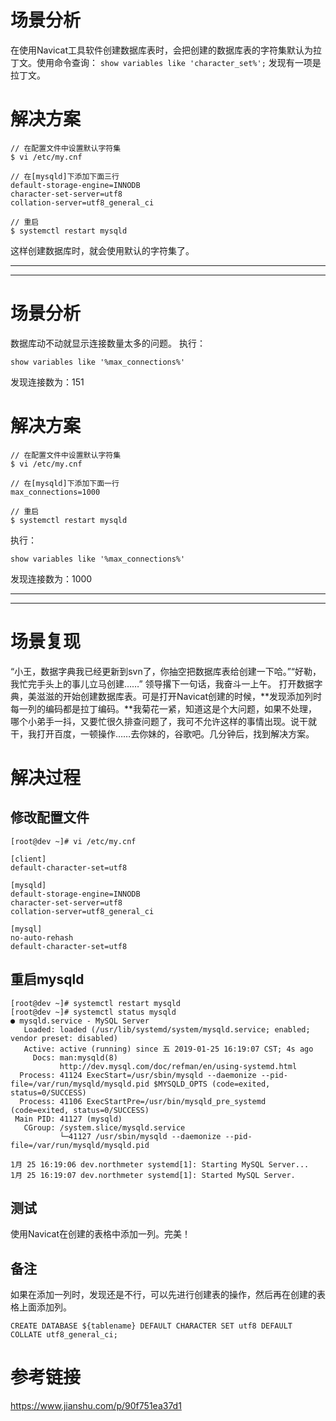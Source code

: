 # 场景分析

在使用Navicat工具软件创建数据库表时，会把创建的数据库表的字符集默认为拉丁文。使用命令查询： `show variables like 'character_set%';` 发现有一项是拉丁文。

# 解决方案

```
// 在配置文件中设置默认字符集
$ vi /etc/my.cnf

// 在[mysqld]下添加下面三行
default-storage-engine=INNODB
character-set-server=utf8
collation-server=utf8_general_ci

// 重启
$ systemctl restart mysqld
```

这样创建数据库时，就会使用默认的字符集了。

-----

-----

# 场景分析

数据库动不动就显示连接数量太多的问题。
执行：

```
show variables like '%max_connections%'
```

发现连接数为：151

# 解决方案

```
// 在配置文件中设置默认字符集
$ vi /etc/my.cnf

// 在[mysqld]下添加下面一行
max_connections=1000

// 重启
$ systemctl restart mysqld
```

执行：

```
show variables like '%max_connections%'
```

发现连接数为：1000

---

---

# 场景复现

“小王，数据字典我已经更新到svn了，你抽空把数据库表给创建一下哈。”“好勒，我忙完手头上的事儿立马创建……”
领导撂下一句话，我奋斗一上午。
打开数据字典，美滋滋的开始创建数据库表。可是打开Navicat创建的时候，**发现添加列时每一列的编码都是拉丁编码。**我菊花一紧，知道这是个大问题，如果不处理，哪个小弟手一抖，又要忙很久排查问题了，我可不允许这样的事情出现。说干就干，我打开百度，一顿操作……去你妹的，谷歌吧。几分钟后，找到解决方案。

# 解决过程

## 修改配置文件
```
[root@dev ~]# vi /etc/my.cnf

[client]
default-character-set=utf8

[mysqld]
default-storage-engine=INNODB
character-set-server=utf8
collation-server=utf8_general_ci

[mysql]
no-auto-rehash
default-character-set=utf8
```


## 重启mysqld

```
[root@dev ~]# systemctl restart mysqld
[root@dev ~]# systemctl status mysqld
● mysqld.service - MySQL Server
   Loaded: loaded (/usr/lib/systemd/system/mysqld.service; enabled; vendor preset: disabled)
   Active: active (running) since 五 2019-01-25 16:19:07 CST; 4s ago
     Docs: man:mysqld(8)
           http://dev.mysql.com/doc/refman/en/using-systemd.html
  Process: 41124 ExecStart=/usr/sbin/mysqld --daemonize --pid-file=/var/run/mysqld/mysqld.pid $MYSQLD_OPTS (code=exited, status=0/SUCCESS)
  Process: 41106 ExecStartPre=/usr/bin/mysqld_pre_systemd (code=exited, status=0/SUCCESS)
 Main PID: 41127 (mysqld)
   CGroup: /system.slice/mysqld.service
           └─41127 /usr/sbin/mysqld --daemonize --pid-file=/var/run/mysqld/mysqld.pid

1月 25 16:19:06 dev.northmeter systemd[1]: Starting MySQL Server...
1月 25 16:19:07 dev.northmeter systemd[1]: Started MySQL Server.
```

## 测试

使用Navicat在创建的表格中添加一列。完美！


## 备注

如果在添加一列时，发现还是不行，可以先进行创建表的操作，然后再在创建的表格上面添加列。

```
CREATE DATABASE ${tablename} DEFAULT CHARACTER SET utf8 DEFAULT COLLATE utf8_general_ci;
```

# 参考链接

https://www.jianshu.com/p/90f751ea37d1

